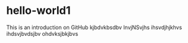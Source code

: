 # hello-world1
This is an introduction on GitHub
kjbdvkbsdbv
lnvjNSvjhs
ihsvdjhjkhvs
ihdsvjbvdsjbv
ohdvksjbkjbvs
